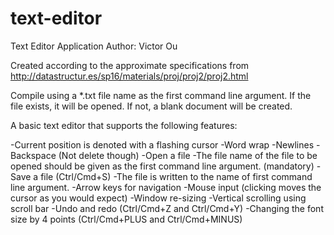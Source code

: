 # text-editor


Text Editor Application
Author: Victor Ou

Created according to the approximate specifications from
http://datastructur.es/sp16/materials/proj/proj2/proj2.html

Compile using a *.txt file name as the first command line argument.
If the file exists, it will be opened. If not, a blank document will be created.

A basic text editor that supports the following features:

-Current position is denoted with a flashing cursor
-Word wrap
-Newlines
-Backspace (Not delete though)
-Open a file
-The file name of the file to be opened should be given as the first command line argument. (mandatory)
-Save a file (Ctrl/Cmd+S)
-The file is written to the name of first command line argument.
-Arrow keys for navigation
-Mouse input (clicking moves the cursor as you would expect)
-Window re-sizing
-Vertical scrolling using scroll bar
-Undo and redo (Ctrl/Cmd+Z and Ctrl/Cmd+Y)
-Changing the font size by 4 points (Ctrl/Cmd+PLUS and Ctrl/Cmd+MINUS)
